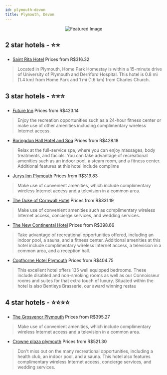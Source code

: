 ```yaml
---
id: plymouth-devon
title: Plymouth, Devon
---
```


<center><img src="https://i.travelapi.com/hotels/16000000/15340000/15337600/15337556/bd3224b4_z.jpg" alt="Featured Image" /></center>


##  2 star hotels - ⭐️⭐️

-    [Saint Rita Hotel](https://us.hurb.com/hotels/plymouth/saint-rita-hotel-JNP-JP033981?cmp=18055) Prices from R$316.32
   > Located in Plymouth, Home Park Homestay is within a 15-minute drive of University of Plymouth and Derriford Hospital. This hotel is 0.8 mi (1.4 km) from Home Park and 1 mi (1.6 km) from Charles Church.

##  3 star hotels - ⭐️⭐️⭐️

-    [Future Inn](https://us.hurb.com/hotels/plymouth/future-inn-JNP-JP046082?cmp=18055) Prices from R$423.14
   > Enjoy the recreation opportunities such as a 24-hour fitness center or make use of other amenities including complimentary wireless Internet access.
-    [Boringdon Hall Hotel and Spa](https://us.hurb.com/hotels/plymouth/boringdon-hall-hotel-and-spa-JNP-JP310857?cmp=18055) Prices from R$428.18
   > Relax at the full-service spa, where you can enjoy massages, body treatments, and facials. You can take advantage of recreational amenities such as an indoor pool, a steam room, and a fitness center. Additional features at this hotel include complime
-    [Jurys Inn Plymouth](https://us.hurb.com/hotels/plymouth/jurys-inn-plymouth-JNP-JP060308?cmp=18055) Prices from R$319.83
   > Make use of convenient amenities, which include complimentary wireless Internet access and a television in a common area.
-    [The Duke of Cornwall Hotel](https://us.hurb.com/hotels/plymouth/the-duke-of-cornwall-hotel-JNP-JP238518?cmp=18055) Prices from R$331.19
   > Make use of convenient amenities such as complimentary wireless Internet access, concierge services, and wedding services.
-    [The New Continental Hotel](https://us.hurb.com/hotels/plymouth/the-new-continental-hotel-JNP-JP115687?cmp=18055) Prices from R$398.66
   > Take advantage of recreational opportunities offered, including an indoor pool, a sauna, and a fitness center. Additional amenities at this hotel include complimentary wireless Internet access, a television in a common area, and a reception hall.
-    [Copthorne Hotel Plymouth](https://us.hurb.com/hotels/plymouth/copthorne-hotel-plymouth-JNP-JP067252?cmp=18055) Prices from R$404.75
   > This excellent hotel offers 135 well equipped bedrooms. These include disabled and non-smoking rooms as well as our Connoisseur rooms and suites for that extra touch of luxury. Situated within the hotel is also Bentleys Brasserie, our award winning restau

##  4 star hotels - ⭐️⭐️⭐️⭐️

-    [The Grosvenor Plymouth](https://us.hurb.com/hotels/plymouth/the-grosvenor-plymouth-JNP-JP566793?cmp=18055) Prices from R$395.27
   > Make use of convenient amenities, which include complimentary wireless Internet access and a television in a common area.
-    [Crowne plaza plymouth](https://us.hurb.com/hotels/plymouth/crowne-plaza-plymouth-JNP-JP068173?cmp=18055) Prices from R$521.30
   > Don't miss out on the many recreational opportunities, including a health club, an indoor pool, and a sauna. This hotel also features complimentary wireless Internet access, concierge services, and wedding services.
